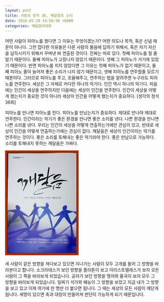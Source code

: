 ```yaml
---
layout: post
title: 사랑의 정석 36, 깨달음의 소리
date: 2016-01-20 14:50:50 +0900
categories: 깨달음의대화
---
```

어떤 사람이 피아노를 쳤다면 그 이유는 무엇이겠는가? 어떤 의도나 목적, 혹은 신념 때문이 아니다. 그런 잡다한 이유들은 다른 사람의 물음에 답하기 위해서, 혹은 자기 자신을 납득시키기 위해서 꾸며낸 바 연출된 것이다. 진짜는 따로 있다. 첫째 피아노를 칠 줄 알기 때문이다. 둘째 피아노가 고장나지 않았기 때문이다. 셋째 그 피아노가 거기에 있었기 때문이다. 반면 피아노를 치지 않았다면 그 이유는 첫째 피아노가 없기 때문이고, 둘째 피아노 줄이 늘어져 좋은 소리가 나지 않기 때문이고, 셋째 피아노를 연주할줄 모르기 때문이다. 그러므로 피아노를 주고, 조율해주고, 연주하는 법을 알려주면 누구라도 피아노를 연주한다. 세상은 그 자체로 커다란 하나의 악기다. 인간 역시 하나의 악기다. 처음에는 인간이 세상을 연주하지만 다음에는 세상이 인간을 연주한다. 인간이 세상을 어떻게 했는지가 중요한 것이 아니라 세상이 인간을 어떻게 했는지가 중요하다. [생각의 정석 36회] 

  


피아노를 만나면 피아노를 친다. 피아노를 만났는지가 중요하다. 제대로 만나야 제대로 연주한다. 인간이라는 악기가 좋은 환경을 만나면 좋은 소리를 낸다. 나쁜 환경을 만나면 나쁜 소리를 낸다. 우리는 인간이 세상을 어떻게 연출하는가에만 관심이 있고, 반대로 세상이 인간을 어떻게 연출하는가에는 관심이 없다. 깨달음은 세상이 인간이라는 악기를 연주하는 것이다. 좋은 소리를 토해내는 좋은 악기라야 한다. 좋은 만남으로 가능하다. 소리를 토해내지 못하는 깨달음은 가짜다. 

  


  



<img src="files/attach/images/198/245/663/aDSC01523.JPG" alt="aDSC01523.JPG" width="240" height="342" />   


  


세 사람이 같은 방향을 쳐다보고 있으면 지나가는 사람이 모두 고개를 들어 그 방향을 바라본다고 합니다. 소크라테스가 보던 방향을 플라톤이 보고 아리스토텔레스가 보자 모든 사람이 그 쪽을 바라보게 되었습니다. 공자가 보던 방향을 맹자와 율곡이 보자 모두 그 방향을 바라보게 되었습니다. 일찌기 석가와 혜능이 그 방향을 보았고 지금 내가 그 방향을 보고 있고 이제 여기에 한 명만 더 붙으면 됩니다. 그 때는 세상의 모든 사람이 깨닫게 됩니다. 세명이 있으면 축과 대칭이 만들어져 판단이 가능하게 되기 때문입니다.